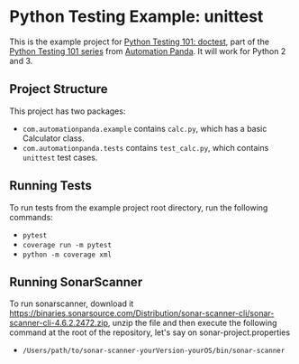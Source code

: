 Python Testing Example: unittest
================================
This is the example project for
[Python Testing 101: doctest](https://automationpanda.com/2017/03/06/python-testing-101-doctest/),
part of the
[Python Testing 101 series](https://automationpanda.com/2017/03/06/python-testing-101-introduction/)
from [Automation Panda](https://automationpanda.com/).
It will work for Python 2 and 3.

Project Structure
-----------------
This project has two packages:
* `com.automationpanda.example` contains `calc.py`, which has a basic Calculator class.
* `com.automationpanda.tests` contains `test_calc.py`, which contains `unittest` test cases.

Running Tests
-------------

To run tests from the example project root directory, run the following commands:
* `pytest`
* `coverage run -m pytest`
* `python -m coverage xml`

Running SonarScanner
-------------
To run sonarscanner, download it https://binaries.sonarsource.com/Distribution/sonar-scanner-cli/sonar-scanner-cli-4.6.2.2472.zip, unzip the file and then execute the following command at the root of the repository, let's say on sonar-project.properties
* `/Users/path/to/sonar-scanner-yourVersion-yourOS/bin/sonar-scanner`
